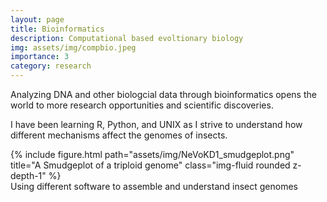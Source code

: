```yaml
---
layout: page
title: Bioinformatics
description: Computational based evoltionary biology
img: assets/img/compbio.jpeg
importance: 3
category: research
---
```


Analyzing DNA and other biologcial data through bioinformatics opens the world to more research opportunities and scientific discoveries.  

I have been learning R, Python, and UNIX as I strive to understand how different mechanisms affect the genomes of insects.
  

<div class="row">
    <div class="col-sm mt-3 mt-md-0">
        {% include figure.html path="assets/img/NeVoKD1_smudgeplot.png" title="A Smudgeplot of a triploid genome" class="img-fluid rounded z-depth-1" %}
    </div>
</div>
<div class="caption">
    Using different software to assemble and understand insect genomes
</div>
